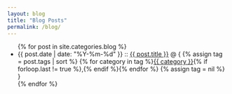 ```yaml
---
layout: blog
title: "Blog Posts"
permalink: /blog/
---
```





<ul class="posts">
    {% for post in site.categories.blog %}
        <li>
            <span class="post-date">{{ post.date | date: "%Y-%m-%d" }}</span>
            ::
            <a class="post-link" href="{{ site.baseurl }}{{ post.url }}">{{ post.title }}</a>
            @ {
            {% assign tag = post.tags | sort %}
            {% for category in tag %}<span><a href="{{ site.baseurl }}category/#{{ category }}" class="reserved">{{ category }}</a>{% if forloop.last != true %},{% endif %}</span>{% endfor %}
            {% assign tag = nil %}
            }
        </li>
    {% endfor %}
</ul>

